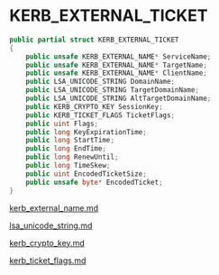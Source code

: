 # KERB\_EXTERNAL\_TICKET

```csharp
public partial struct KERB_EXTERNAL_TICKET
{
    public unsafe KERB_EXTERNAL_NAME* ServiceName;
    public unsafe KERB_EXTERNAL_NAME* TargetName;
    public unsafe KERB_EXTERNAL_NAME* ClientName;
    public LSA_UNICODE_STRING DomainName;
    public LSA_UNICODE_STRING TargetDomainName;
    public LSA_UNICODE_STRING AltTargetDomainName;
    public KERB_CRYPTO_KEY SessionKey;
    public KERB_TICKET_FLAGS TicketFlags;
    public uint Flags;
    public long KeyExpirationTime;
    public long StartTime;
    public long EndTime;
    public long RenewUntil;
    public long TimeSkew;
    public uint EncodedTicketSize;
    public unsafe byte* EncodedTicket;
}
```

[kerb\_external\_name.md](kerb\_external\_name.md "mention")

[lsa\_unicode\_string.md](../authentication/lsa\_unicode\_string.md "mention")

[kerb\_crypto\_key.md](kerb\_crypto\_key.md "mention")

[kerb\_ticket\_flags.md](kerb\_ticket\_flags.md "mention")
